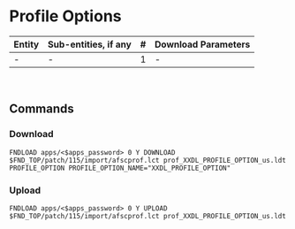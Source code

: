 # Profile Options

| Entity      | Sub-entities, if any |  #   | Download Parameters   |
| :----       | :--------            | :--: | :----   |
| -     | -      | 1    |-    |


<br>

## Commands

### Download 

```
FNDLOAD apps/<$apps_password> 0 Y DOWNLOAD $FND_TOP/patch/115/import/afscprof.lct prof_XXDL_PROFILE_OPTION_us.ldt PROFILE_OPTION PROFILE_OPTION_NAME="XXDL_PROFILE_OPTION"
```

### Upload

```
FNDLOAD apps/<$apps_password> 0 Y UPLOAD $FND_TOP/patch/115/import/afscprof.lct prof_XXDL_PROFILE_OPTION_us.ldt
```

<br>
